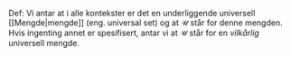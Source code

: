 Def:
Vi antar at i alle kontekster er det en underliggende universell [[Mengde|mengde]] (eng. universal set) og at $\mathcal{U}$ står for denne mengden. Hvis ingenting annet er spesifisert, antar vi at $\mathcal{U}$ står for en _vilkårlig_ universell mengde. 